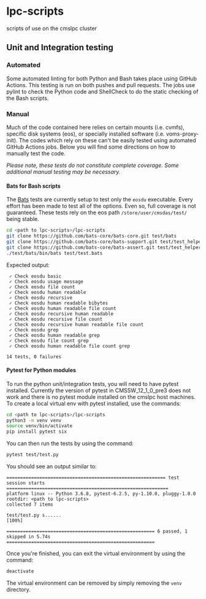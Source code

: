 # lpc-scripts
scripts of use on the cmslpc cluster

## Unit and Integration testing

### Automated
Some automated linting for both Python and Bash takes place using GitHub Actions. This testing is run on both pushes and pull requests. The jobs use pylint to check the Python code and ShellCheck to do the static checking of the Bash scripts.

### Manual
Much of the code contained here relies on certain mounts (i.e. cvmfs), specific disk systems (eos), or specially installed software (i.e. voms-proxy-init). The codes which rely on these can't be easily tested using automated GitHub Actions jobs. Below you will find some directions on how to manually test the code.

*Please note, these tests do not constitute complete coverage. Some additional manual testing may be necessary.*

#### Bats for Bash scripts

The [Bats](https://bats-core.readthedocs.io/en/stable/) tests are currently setup to test only the `eosdu` executable. Every effort has been made to test all of the options. Even so, full coverage is not guaranteed. These tests rely on the eos path `/store/user/cmsdas/test/` being stable.

```bash
cd <path to lpc-scripts>/lpc-scripts
git clone https://github.com/bats-core/bats-core.git test/bats
git clone https://github.com/bats-core/bats-support.git test/test_helper/bats-support
git clone https://github.com/bats-core/bats-assert.git test/test_helper/bats-assert
./test/bats/bin/bats test/test.bats
```

Expected output:
```
 ✓ Check eosdu basic
 ✓ Check eosdu usage message
 ✓ Check eosdu file count
 ✓ Check eosdu human readable
 ✓ Check eosdu recursive
 ✓ Check eosdu human readable bibytes
 ✓ Check eosdu human readable file count
 ✓ Check eosdu recursive human readable
 ✓ Check eosdu recursive file count
 ✓ Check eosdu recursive human readable file count
 ✓ Check eosdu grep
 ✓ Check eosdu human readable grep
 ✓ Check eosdu file count grep
 ✓ Check eosdu human readable file count grep

14 tests, 0 failures
```

#### Pytest for Python modules

To run the python unit/integration tests, you will need to have pytest installed. Currently the version of pytest in CMSSW_12_1_0_pre3 does not work and there is no pytest module installed on the cmslpc host machines. To create a local virtual env with pytest installed, use the commands:

```bash
cd <path to lpc-scripts>/lpc-scripts
python3 -m venv venv
source venv/bin/activate
pip install pytest six
```

You can then run the tests by using the command:

```bash
pytest test/test.py
```

You should see an output similar to:
```
========================================================== test session starts ===========================================================
platform linux -- Python 3.6.8, pytest-6.2.5, py-1.10.0, pluggy-1.0.0
rootdir: <path to lpc-scripts>
collected 7 items

test/test.py s......                                                                                                               [100%]

====================================================== 6 passed, 1 skipped in 5.74s ======================================================
```

Once you're finished, you can exit the virtual environment by using the command:
```bash
deactivate
```

The virtual environment can be removed by simply removing the `venv` directory.

